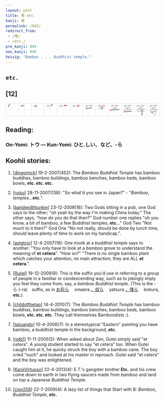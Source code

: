 ```yaml
---
layout: post
title: 等 etc.
kanji: 等
permalink: /945/
redirect_from:
 - /等/
 - /etc./
pre_kanji: 944
nex_kanji: 946
heisig: "Bamboo . . . Buddhist temple."
---
```


## `etc.`

## [12]

<div class="stroke"><img src="../images/E7AD89.png" /></div>

## Reading:

### On-Yomi: トウ &mdash; Kun-Yomi: ひと.しい、など、-ら

## Koohii stories:

1) [<a href="http://kanji.koohii.com/profile/dingomick">dingomick</a>] 19-2-2007(452): The <em>Bamboo Buddhist Temple</em> has bamboo buddhas, bamboo buildings, bamboo benches, bamboo beds, bamboo bowls,<strong> etc.</strong><strong> etc.</strong><strong> etc.</strong> 

2) [<a href="http://kanji.koohii.com/profile/ruisu">ruisu</a>] 28-11-2007(138): &quot;So what&#039;d you see in Japan?&quot; - &quot;<em>Bamboo</em>, <em>temples</em>...<strong>etc.</strong>&quot;. 

3) [<a href="http://kanji.koohii.com/profile/bandwidthjunkie">bandwidthjunkie</a>] 23-12-2008(16): Two Gods sitting in a pub, one God says to the other; &quot;oh yeah by the way I&#039;m making China today.&quot; The other says, &quot;how do you do that then?&quot; God number one replies &quot;oh you know, a bit of bamboo, a few Buddhist temples,<strong> etc.</strong>..&quot; God Two &quot;Not much to it then?&quot; God One &quot;No not really, should be done by lunch time, should leave plenty of time to work on my handicap.&quot;. 

4) [<a href="http://kanji.koohii.com/profile/astgtciv">astgtciv</a>] 12-4-2007(16): One monk at a <em>buddhist temple</em> says to another: &quot;You only have to look at a <em>bamboo</em> grove to understand the meaning of <strong>et cetera</strong>&quot;. &quot;How so?&quot; &quot;There is no single bamboo plant which catches your attention, no main attraction; they are ALL <strong>et cetera</strong>.&quot;. 

5) [<a href="http://kanji.koohii.com/profile/Rujiel">Rujiel</a>] 19-12-2009(9): This is the suffix you&#039;d use in referring to a group of people in a familiar or condescending way, such as to jokingly imply you feel they come from, say, a <em>bamboo Buddhist temple</em>. (This is the -ら (-ra)　suffix, as in   <a href="http://jisho.org/kanji/details/お前ら">お前ら</a>  　omaera  <a href="http://jisho.org/kanji/details/、奴ら">、奴ら</a>  　yatsura  <a href="http://jisho.org/kanji/details/、僕ら">、僕ら</a>  　bokura,<strong> etc.</strong>). 

6) [<a href="http://kanji.koohii.com/profile/childofthetao">childofthetao</a>] 14-4-2010(7): The <em>Bamboo Buddhist Temple</em> has bamboo buddhas, bamboo buildings, bamboo benches, bamboo beds, bamboo bowls,<strong> etc.</strong><strong> etc.</strong><strong> etc.</strong> They call themselves Bamboodists :). 

7) [<a href="http://kanji.koohii.com/profile/taijuando">taijuando</a>] 10-4-2006(7): In a stereotypical &quot;Eastern&quot; painting you have bamboo, a buddhist temple in the background,<strong> etc.</strong> 

8) [<a href="http://kanji.koohii.com/profile/rptb1">rptb1</a>] 11-11-2005(5): When asked about Zen, Gutei simply said &quot;et cetera&quot;. A young student started to say &quot;et cetera&quot; too. When Gutei caught him at it, he quicky struck the boy with a bamboo cane. The boy cried &quot;ouch&quot; and looked at his master in reproach. Gutei said &quot;et cetera&quot; and the boy was enlightened. 

9) [<a href="http://kanji.koohii.com/profile/KanjiVirtuoso">KanjiVirtuoso</a>] 22-4-2013(4): E.T.&#039;s gangster brother<strong> Etc.</strong> and his crew come down to earth in two flying saucers made from <em>bamboo</em> and land on top a Japanese <em>Buddhist Temple</em>. 

10) [<a href="http://kanji.koohii.com/profile/cjon256">cjon256</a>] 22-7-2009(4): A lazy list of things that Start with B: <em>Bamboo</em>, <em>Buddhist Temple</em>,<strong> etc.</strong> 
